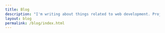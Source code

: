 ```yaml
---
title: Blog
description: "I'm writing about things related to web development. Projects, approaches and observations, things I have learned or consider important."
layout: blog
permalink: /blog/index.html
---
```


